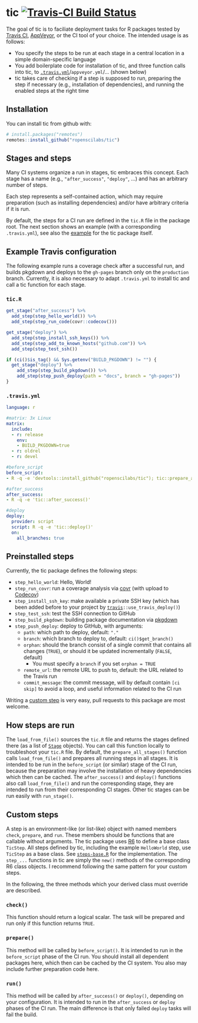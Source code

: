# tic [![Travis-CI Build Status](https://travis-ci.org/ropenscilabs/tic.svg?branch=master)](https://travis-ci.org/ropenscilabs/tic)

The goal of tic is to faciliate deployment tasks for R packages tested by [Travis CI](https://travis-ci.org), [AppVeyor](https://www.appveyor.com/), or the CI tool of your choice.
The intended usage is as follows:
- You specify the steps to be run at each stage in a central location in a simple domain-specific language
- You add boilerplate code for installation of tic, and three function calls into tic, to [`.travis.yml`](#travis)/`appveyor.yml`/... (shown below)
- tic takes care of checking if a step is supposed to run, preparing the step if necessary (e.g., installation of dependencies), and running the enabled steps at the right time

## Installation

You can install tic from github with:

``` r
# install.packages("remotes")
remotes::install_github("ropenscilabs/tic")
```


## Stages and steps

Many CI systems organize a run in stages, tic embraces this concept.
Each stage has a name (e.g., `"after_success"`, `"deploy"`, ...)
and has an arbitrary number of steps.

Each step represents a self-contained action,
which may require preparation (such as installing dependencies)
and/or have arbitrary criteria if it is run.

By default, the steps for a CI run are defined in the `tic.R` file
in the package root.
The next section shows an example (with a corresponding `.travis.yml`),
see also the [example](https://github.com/ropenscilabs/tic/blob/master/tic.R)
for the tic package itself.

## Example Travis configuration

The following example runs a coverage check after a successful run,
and builds pkgdown and deploys to the `gh-pages` branch
only on the `production` branch.
Currently, it is also necessary to adapt `.travis.yml`
to install tic and call a tic function for each stage.


### `tic.R`

```r
get_stage("after_success") %>%
  add_step(step_hello_world()) %>%
  add_step(step_run_code(covr::codecov()))

get_stage("deploy") %>%
  add_step(step_install_ssh_keys()) %>%
  add_step(step_add_to_known_hosts("github.com")) %>%
  add_step(step_test_ssh())

if (ci()$is_tag() && Sys.getenv("BUILD_PKGDOWN") != "") {
  get_stage("deploy") %>%
    add_step(step_build_pkgdown()) %>%
    add_step(step_push_deploy(path = "docs", branch = "gh-pages"))
}
```


### `.travis.yml`

```yml
language: r

#matrix: 3x Linux
matrix:
  include:
  - r: release
    env:
    - BUILD_PKGDOWN=true
  - r: oldrel
  - r: devel

#before_script
before_script:
- R -q -e 'devtools::install_github("ropenscilabs/tic"); tic::prepare_all_stages()'

#after_success
after_success:
- R -q -e 'tic::after_success()'

#deploy
deploy:
  provider: script
  script: R -q -e 'tic::deploy()'
  on:
    all_branches: true
```


## Preinstalled steps

Currently, the tic package defines the following steps:

- `step_hello_world`: Hello, World!
- `step_run_covr`: run a coverage analysis via [covr](https://github.com/jimhester/covr) (with upload to [Codecov](https://codecov.io/gh))
- `step_install_ssh_key`: make available a private SSH key (which has been added before to your project by [`travis`](https://github.com/ropenscilabs/travis)`::use_travis_deploy()`)
- `step_test_ssh`: test the SSH connection to GitHub
- `step_build_pkgdown`: building package documentation via [pkgdown](https://github.com/hadley/pkgdown)
- `step_push_deploy`: deploy to GitHub, with arguments:
    - `path`: which path to deploy, default: `"."`
    - `branch`: which branch to deploy to, default: `ci()$get_branch()`
    - `orphan`: should the branch consist of a single commit that contains all changes (`TRUE`), or should it be updated incrementally (`FALSE`, default)
        - You must specify a `branch` if you set `orphan = TRUE`
    - `remote_url`: the remote URL to push to, default: the URL related to the Travis run
    - `commit_message`: the commit message, will by default contain `[ci skip]` to avoid a loop, and useful information related to the CI run

Writing a [custom step](#custom-steps) is very easy, pull requests to this package are most welcome.


## How steps are run

The `load_from_file()` sources the `tic.R` file and returns the stages defined there
(as a list of [`Stage`](https://github.com/ropenscilabs/tic/blob/master/R/stage.R) objects).
You can call this function locally to troubleshoot your `tic.R` file.
By default, the `prepare_all_stages()` function
calls `load_from_file()` and prepares all running steps in all stages.
It is intended to be run in the `before_script` (or similar) stage of the CI run,
because the preparation may involve the installation of heavy dependencies
which then can be cached.
The `after_success()` and `deploy()` functions also
call `load_from_file()` and run the corresponding stage,
they are intended to run from their corresponding CI stages.
Other tic stages can be run easily with `run_stage()`.


## Custom steps

A step is an environment-like (or list-like) object with named members `check`, `prepare`, and `run`.
These members should be functions that are callable without arguments.
The tic package uses [R6](https://github.com/wch/R6) to define a base class `TicStep`.
All steps defined by tic, including the example `HelloWorld` step, use `TicStep` as a base class.
See [`steps-base.R`](https://github.com/ropenscilabs/tic/blob/master/R/steps-base.R) for the implementation.
The `step_...` functions in tic are simply the `new()` methods of the corresponding R6 class objects.
I recommend following the same pattern for your custom steps.

In the following, the three methods which your derived class must override are described.

### `check()`

This function should return a logical scalar.
The task will be prepared and run only if this function returns `TRUE`.


### `prepare()`

This method will be called by `before_script()`.
It is intended to run in the `before_script` phase of the CI run.
You should install all dependent packages here, which then can be cached by the CI system.
You also may include further preparation code here.


### `run()`

This method will be called by `after_success()` or `deploy()`,
depending on your configuration.
It is intended to run in the `after_success` or `deploy` phases of the CI run.
The main difference is that only failed `deploy` tasks will fail the build.
